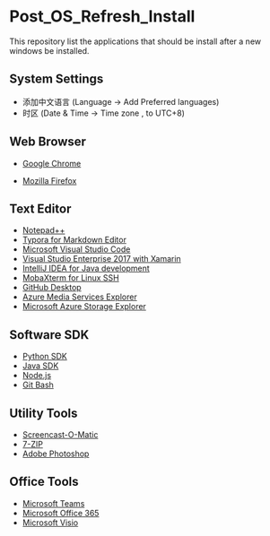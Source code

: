 # Post_OS_Refresh_Install
This repository list the applications that should be install after a new windows be installed.

## System Settings
- 添加中文语言 (Language -> Add Preferred languages)
- 时区 (Date & Time -> Time zone , to UTC+8)


## Web Browser
+ [Google Chrome](https://www.google.com/chrome/?brand=CHBD&gclid=Cj0KCQjwn8_mBRCLARIsAKxi0GIn00etNncqNrZGbwCPCgytisPcV8KkXVV-ytDckH2GqntMJPQvXjEaAnfgEALw_wcB&gclsrc=aw.ds)
- [Mozilla Firefox]()

## Text Editor
- [Notepad++]()
- [Typora for Markdown Editor]()
- [Microsoft Visual Studio Code]()
- [Visual Studio Enterprise 2017 with Xamarin]()
- [IntelliJ IDEA for Java development]()
- [MobaXterm for Linux SSH]()
- [GitHub Desktop]()
- [Azure Media Services Explorer]()
- [Microsoft Azure Storage Explorer]()

## Software SDK
- [Python SDK]()
- [Java SDK]()
- [Node.js]()
- [Git Bash]()

## Utility Tools
- [Screencast-O-Matic]()
- [7-ZIP](https://www.7-zip.org/download.html)
- [Adobe Photoshop]()

## Office Tools
- [Microsoft Teams]()
- [Microsoft Office 365]()
- [Microsoft Visio]()



